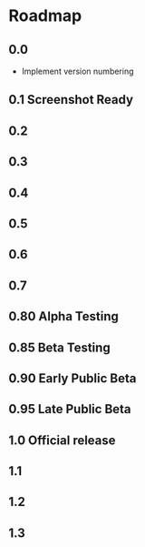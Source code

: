 # Roadmap

## 0.0
- Implement version numbering

## 0.1 Screenshot Ready

## 0.2

## 0.3

## 0.4

## 0.5

## 0.6

## 0.7

## 0.80 Alpha Testing

## 0.85 Beta Testing

## 0.90 Early Public Beta

## 0.95 Late Public Beta

## 1.0 Official release

## 1.1

## 1.2

## 1.3
